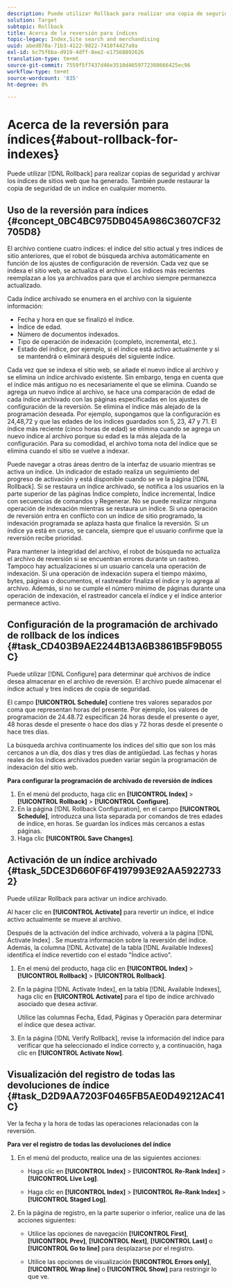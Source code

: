 ```yaml
---
description: Puede utilizar Rollback para realizar una copia de seguridad y archivar los índices de sitios web que haya generado. También puede restaurar la copia de seguridad de un índice en cualquier momento.
solution: Target
subtopic: Rollback
title: Acerca de la reversión para índices
topic-legacy: Index,Site search and merchandising
uuid: abed878a-71b3-4122-9822-7410f4427a9a
exl-id: bc75f6ba-d919-4dff-8ee2-e17568892626
translation-type: tm+mt
source-git-commit: 7559f5f7437d46e3510d4659772308666425ec96
workflow-type: tm+mt
source-wordcount: '835'
ht-degree: 0%

---
```


# Acerca de la reversión para índices{#about-rollback-for-indexes}

Puede utilizar [!DNL Rollback] para realizar copias de seguridad y archivar los índices de sitios web que ha generado. También puede restaurar la copia de seguridad de un índice en cualquier momento.

## Uso de la reversión para índices {#concept_0BC4BC975DB045A986C3607CF32705D8}

El archivo contiene cuatro índices: el índice del sitio actual y tres índices de sitio anteriores, que el robot de búsqueda archiva automáticamente en función de los ajustes de configuración de reversión. Cada vez que se indexa el sitio web, se actualiza el archivo. Los índices más recientes reemplazan a los ya archivados para que el archivo siempre permanezca actualizado.

Cada índice archivado se enumera en el archivo con la siguiente información:

* Fecha y hora en que se finalizó el índice.
* Índice de edad.
* Número de documentos indexados.
* Tipo de operación de indexación (completo, incremental, etc.).
* Estado del índice, por ejemplo, si el índice está activo actualmente y si se mantendrá o eliminará después del siguiente índice.

Cada vez que se indexa el sitio web, se añade el nuevo índice al archivo y se elimina un índice archivado existente. Sin embargo, tenga en cuenta que el índice más antiguo no es necesariamente el que se elimina. Cuando se agrega un nuevo índice al archivo, se hace una comparación de edad de cada índice archivado con las páginas especificadas en los ajustes de configuración de la reversión. Se elimina el índice más alejado de la programación deseada. Por ejemplo, supongamos que la configuración es 24,48,72 y que las edades de los índices guardados son 5, 23, 47 y 71. El índice más reciente (cinco horas de edad) se elimina cuando se agrega un nuevo índice al archivo porque su edad es la más alejada de la configuración. Para su comodidad, el archivo toma nota del índice que se elimina cuando el sitio se vuelve a indexar.

Puede navegar a otras áreas dentro de la interfaz de usuario mientras se activa un índice. Un indicador de estado realiza un seguimiento del progreso de activación y está disponible cuando se ve la página [!DNL Rollback]. Si se restaura un índice archivado, se notifica a los usuarios en la parte superior de las páginas Índice completo, Índice incremental, Índice con secuencias de comandos y Regenerar. No se puede realizar ninguna operación de indexación mientras se restaura un índice. Si una operación de reversión entra en conflicto con un índice de sitio programado, la indexación programada se aplaza hasta que finalice la reversión. Si un índice ya está en curso, se cancela, siempre que el usuario confirme que la reversión recibe prioridad.

Para mantener la integridad del archivo, el robot de búsqueda no actualiza el archivo de reversión si se encuentran errores durante un rastreo. Tampoco hay actualizaciones si un usuario cancela una operación de indexación. Si una operación de indexación supera el tiempo máximo, bytes, páginas o documentos, el rastreador finaliza el índice y lo agrega al archivo. Además, si no se cumple el número mínimo de páginas durante una operación de indexación, el rastreador cancela el índice y el índice anterior permanece activo.

## Configuración de la programación de archivado de rollback de los índices {#task_CD403B9AE2244B13A6B3861B5F9B055C}

Puede utilizar [!DNL Configure] para determinar qué archivos de índice desea almacenar en el archivo de reversión. El archivo puede almacenar el índice actual y tres índices de copia de seguridad.

El campo **[!UICONTROL Schedule]** contiene tres valores separados por coma que representan horas del presente. Por ejemplo, los valores de programación de 24.48.72 especifican 24 horas desde el presente o ayer, 48 horas desde el presente o hace dos días y 72 horas desde el presente o hace tres días.

La búsqueda archiva continuamente los índices del sitio que son los más cercanos a un día, dos días y tres días de antigüedad. Las fechas y horas reales de los índices archivados pueden variar según la programación de indexación del sitio web.

**Para configurar la programación de archivado de reversión de índices**

1. En el menú del producto, haga clic en **[!UICONTROL Index]** > **[!UICONTROL Rollback]** > **[!UICONTROL Configure]**.
1. En la página [!DNL Rollback Configuration], en el campo **[!UICONTROL Schedule]**, introduzca una lista separada por comandos de tres edades de índice, en horas. Se guardan los índices más cercanos a estas páginas.
1. Haga clic **[!UICONTROL Save Changes]**.

## Activación de un índice archivado {#task_5DCE3D660F6F4197993E92AA59227332}

Puede utilizar Rollback para activar un índice archivado.

Al hacer clic en **[!UICONTROL Activate]** para revertir un índice, el índice activo actualmente se mueve al archivo.

Después de la activación del índice archivado, volverá a la página [!DNL Activate Index] . Se muestra información sobre la reversión del índice. Además, la columna [!DNL Activate] de la tabla [!DNL Available Indexes] identifica el índice revertido con el estado &quot;Índice activo&quot;.

1. En el menú del producto, haga clic en **[!UICONTROL Index]** > **[!UICONTROL Rollback]** > **[!UICONTROL Rollback]**.
1. En la página [!DNL Activate Index], en la tabla [!DNL Available Indexes], haga clic en **[!UICONTROL Activate]** para el tipo de índice archivado asociado que desea activar.

   Utilice las columnas Fecha, Edad, Páginas y Operación para determinar el índice que desea activar.
1. En la página [!DNL Verify Rollback], revise la información del índice para verificar que ha seleccionado el índice correcto y, a continuación, haga clic en **[!UICONTROL Activate Now]**.

## Visualización del registro de todas las devoluciones de índice {#task_D2D9AA7203F0465FB5AE0D49212AC41C}

Ver la fecha y la hora de todas las operaciones relacionadas con la reversión.

**Para ver el registro de todas las devoluciones del índice**

1. En el menú del producto, realice una de las siguientes acciones:

   * Haga clic en **[!UICONTROL Index]** > **[!UICONTROL Re-Rank Index]** > **[!UICONTROL Live Log]**.

   * Haga clic en **[!UICONTROL Index]** > **[!UICONTROL Re-Rank Index]** > **[!UICONTROL Staged Log]**.

1. En la página de registro, en la parte superior o inferior, realice una de las acciones siguientes:

   * Utilice las opciones de navegación **[!UICONTROL First]**, **[!UICONTROL Prev]**, **[!UICONTROL Next]**, **[!UICONTROL Last]** o **[!UICONTROL Go to line]** para desplazarse por el registro.

   * Utilice las opciones de visualización **[!UICONTROL Errors only]**, **[!UICONTROL Wrap line]** o **[!UICONTROL Show]** para restringir lo que ve.
